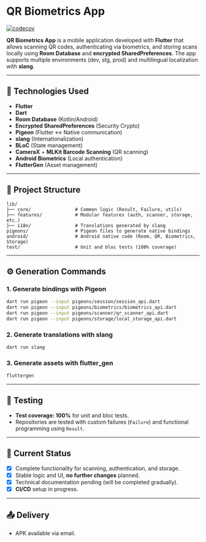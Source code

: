 # QR Biometrics App

[![codecov](https://codecov.io/gh/br-programmer/flutter_android_pigeon/branch/main/graph/badge.svg?style=flat-square)](https://codecov.io/gh/br-programmer/flutter_android_pigeon)

**QR Biometrics App** is a mobile application developed with **Flutter** that allows scanning QR codes, authenticating via biometrics, and storing scans locally using **Room Database** and **encrypted SharedPreferences**. The app supports multiple environments (dev, stg, prod) and multilingual localization with **slang**.

---

## 📱 Technologies Used

- **Flutter**
- **Dart**
- **Room Database** (Kotlin/Android)
- **Encrypted SharedPreferences** (Security Crypto)
- **Pigeon** (Flutter ↔ Native communication)
- **slang** (Internationalization)
- **BLoC** (State management)
- **CameraX** + **MLKit Barcode Scanning** (QR scanning)
- **Android Biometrics** (Local authentication)
- **FlutterGen** (Asset management)

---

## 📂 Project Structure

```
lib/
├── core/                # Common logic (Result, Failure, utils)
├── features/            # Modular features (auth, scanner, storage, etc.)
├── i18n/                # Translations generated by slang
pigeons/                 # Pigeon files to generate native bindings
android/                 # Android native code (Room, QR, Biometrics, Storage)
test/                    # Unit and bloc tests (100% coverage)
```

---

## ⚙️ Generation Commands

### 1. Generate bindings with Pigeon

```bash
dart run pigeon --input pigeons/session/session_api.dart
dart run pigeon --input pigeons/biometrics/biometrics_api.dart
dart run pigeon --input pigeons/scanner/qr_scanner_api.dart
dart run pigeon --input pigeons/storage/local_storage_api.dart
```

### 2. Generate translations with slang

```bash
dart run slang
```

### 3. Generate assets with flutter_gen

```bash
fluttergen
```

---

## 🧪 Testing

- **Test coverage: 100%** for unit and bloc tests.
- Repositories are tested with custom failures (`Failure`) and functional programming using `Result`.

---

## 🚧 Current Status

- [x] Complete functionality for scanning, authentication, and storage.
- [x] Stable logic and UI, **no further changes** planned.
- [x] Technical documentation pending (will be completed gradually).
- [x] **CI/CD** setup in progress.

---

## 📤 Delivery

- APK available via email.